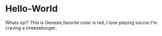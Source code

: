 # Hello-World
Whats up!?
This is Genesis,favorite color is red, I love playing soccer.I'm craving a cheeseburger..
